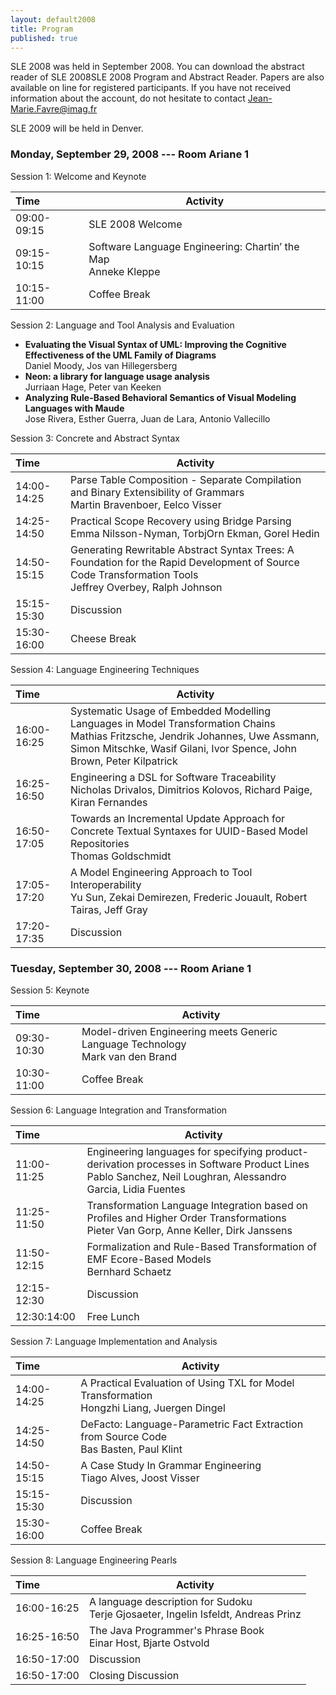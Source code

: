 ```yaml
---
layout: default2008
title: Program
published: true
---
```


SLE 2008 was held in September 2008. You can download the abstract reader of SLE 2008SLE 2008 Program and Abstract Reader. Papers are also available on line for registered participants. If you have not received information about the account, do not hesitate to contact Jean-Marie.Favre@imag.fr

SLE 2009 will be held in Denver.

### Monday, September 29, 2008 --- Room Ariane 1

 	
Session 1: Welcome and Keynote


|  Time | Activity |
| :------ | --------------------- |
| 09:00-09:15 | SLE 2008 Welcome 
| 09:15-10:15 | Software Language Engineering: Chartin’ the Map<br/> Anneke Kleppe 
| 10:15-11:00 | Coffee Break 


Session 2: Language and Tool Analysis and Evaluation

* __Evaluating the Visual Syntax of UML: Improving the Cognitive Effectiveness of the UML Family of Diagrams__<br/>Daniel Moody, Jos van Hillegersberg
* __Neon: a library for language usage analysis__<br/>Jurriaan Hage, Peter van Keeken  
* __Analyzing Rule-Based Behavioral Semantics of Visual Modeling Languages with Maude__<br/>Jose Rivera, Esther Guerra, Juan de Lara, Antonio Vallecillo 
 	
Session 3: Concrete and Abstract Syntax

|  Time | Activity |
| :------| --------------------- |
|14:00-14:25|Parse Table Composition - Separate Compilation and Binary Extensibility of Grammars<br/>Martin Bravenboer, Eelco Visser
|14:25-14:50|Practical Scope Recovery using Bridge Parsing<br/>Emma Nilsson-Nyman, TorbjOrn Ekman, Gorel Hedin
|14:50-15:15|Generating Rewritable Abstract Syntax Trees: A Foundation for the Rapid Development of Source Code Transformation Tools<br/>Jeffrey Overbey, Ralph Johnson
|15:15-15:30|Discussion 
|15:30-16:00|Cheese Break 
 	
Session 4: Language Engineering Techniques

|  Time | Activity |
| :------| --------------------- |
|16:00-16:25|Systematic Usage of Embedded Modelling Languages in Model Transformation Chains<br/>Mathias Fritzsche, Jendrik Johannes, Uwe Assmann, Simon Mitschke, Wasif Gilani, Ivor Spence, John Brown, Peter Kilpatrick
|16:25-16:50|Engineering a DSL for Software Traceability<br/>Nicholas Drivalos, Dimitrios Kolovos, Richard Paige, Kiran Fernandes
|16:50-17:05|Towards an Incremental Update Approach for Concrete Textual Syntaxes for UUID-Based Model Repositories<br/>Thomas Goldschmidt
|17:05-17:20|A Model Engineering Approach to Tool Interoperability<br/>Yu Sun, Zekai Demirezen, Frederic Jouault, Robert Tairas, Jeff Gray
|17:20-17:35|Discussion

### Tuesday, September 30, 2008 --- Room Ariane 1
 	
Session 5: Keynote

|  Time | Activity |
| :------| --------------------- |
|09:30-10:30|Model-driven Engineering meets Generic Language Technology<br/>Mark van den Brand
|10:30-11:00|Coffee Break
 	
Session 6: Language Integration and Transformation

|  Time | Activity |
| :------| --------------------- |
|11:00-11:25|Engineering languages for specifying product-derivation processes in Software Product Lines<br/>Pablo Sanchez, Neil Loughran, Alessandro Garcia, Lidia Fuentes
|11:25-11:50|Transformation Language Integration based on Profiles and Higher Order Transformations<br/>Pieter Van Gorp, Anne Keller, Dirk Janssens
|11:50-12:15|Formalization and Rule-Based Transformation of EMF Ecore-Based Models<br/>Bernhard Schaetz
|12:15-12:30|Discussion
|12:30:14:00|Free Lunch

 	
Session 7: Language Implementation and Analysis

|  Time | Activity |
| :------| --------------------- |
|14:00-14:25|A Practical Evaluation of Using TXL for Model Transformation<br/>Hongzhi Liang, Juergen Dingel
|14:25-14:50|DeFacto: Language-Parametric Fact Extraction from Source Code<br/>Bas Basten, Paul Klint
|14:50-15:15|A Case Study In Grammar Engineering<br/>Tiago Alves, Joost Visser
|15:15-15:30|Discussion
|15:30-16:00|Coffee Break
 	
Session 8: Language Engineering Pearls

|  Time | Activity |
| :------| --------------------- |
|16:00-16:25|A language description for Sudoku<br/>Terje Gjosaeter, Ingelin Isfeldt, Andreas Prinz
|16:25-16:50|The Java Programmer's Phrase Book<br/>Einar Host, Bjarte Ostvold
|16:50-17:00|Discussion
|16:50-17:00|Closing Discussion